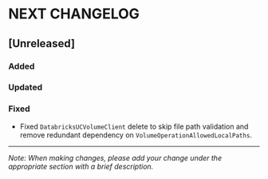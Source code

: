 # NEXT CHANGELOG

## [Unreleased]

### Added

### Updated

### Fixed
- Fixed `DatabricksUCVolumeClient` delete to skip file path validation and remove redundant dependency on `VolumeOperationAllowedLocalPaths`.
---
*Note: When making changes, please add your change under the appropriate section with a brief description.* 
